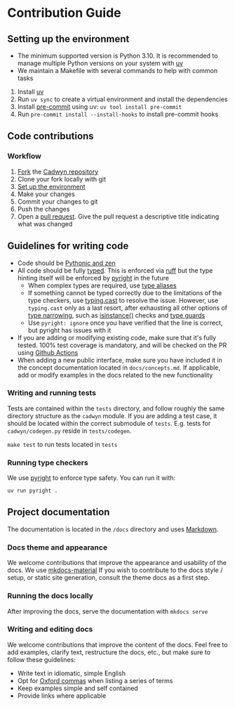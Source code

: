 # Contribution Guide

## Setting up the environment

* The minimum supported version is Python 3.10. It is recommended to manage multiple Python versions on your system with [uv](https://docs.astral.sh/uv/)
* We maintain a Makefile with several commands to help with common tasks

1. Install [uv](https://docs.astral.sh/uv/)
2. Run `uv sync` to create a virtual environment and install the dependencies
3. Install [pre-commit](https://pre-commit.com/) using uv: `uv tool install pre-commit`
4. Run `pre-commit install --install-hooks` to install pre-commit hooks

## Code contributions

### Workflow

1. [Fork](https://github.com/zmievsa/cadwyn/fork) the [Cadwyn repository](https://github.com/zmievsa/cadwyn)
2. Clone your fork locally with git
3. [Set up the environment](#setting-up-the-environment)
4. Make your changes
5. Commit your changes to git
6. Push the changes
7. Open a [pull request](https://docs.github.com/en/pull-requests). Give the pull request a descriptive title indicating what was changed

## Guidelines for writing code

* Code should be [Pythonic and zen](https://peps.python.org/pep-0020/)
* All code should be fully [typed](https://peps.python.org/pep-0484/). This is enforced via [ruff](https://github.com/astral-sh/ruff) but the type hinting itself will be enforced by [pyright](https://github.com/microsoft/pyright/) in the future
  * When complex types are required, use [type aliases](https://docs.python.org/3/library/typing.html#type-aliases)
  * If something cannot be typed correctly due to the limitations of the type checkers, use [typing.cast](https://docs.python.org/3/library/typing.html#typing.cast) to resolve the issue. However, use `typing.cast` only as a last resort, after exhausting all other options of [type narrowing](https://mypy.readthedocs.io/en/stable/type_narrowing.html), such as [isinstance()](https://docs.python.org/3/library/functions.html#isinstance) checks and [type guards](https://docs.python.org/3/library/typing.html#typing.TypeGuard)
  * Use `pyright: ignore` once you have verified that the line is correct, but pyright has issues with it
* If you are adding or modifying existing code, make sure that it's fully tested. 100% test coverage is mandatory, and will be checked on the PR using [Github Actions](https://github.com/features/actions)
* When adding a new public interface, make sure you have included it in the concept documentation located in `docs/concepts.md`. If applicable, add or modify examples in the docs related to the new functionality

### Writing and running tests

Tests are contained within the `tests` directory, and follow roughly the same
directory structure as the `cadwyn` module. If you are adding a test
case, it should be located within the correct submodule of `tests`. E.g.
tests for `cadwyn/codegen.py` reside in `tests/codegen`.

`make test` to run tests located in `tests`

### Running type checkers

We use [pyright](https://github.com/microsoft/pyright/) to enforce type safety.
You can run it with:

`uv run pyright .`

## Project documentation

The documentation is located in the `/docs` directory and uses
[Markdown](https://www.markdownguide.org/).

### Docs theme and appearance

We welcome contributions that improve the appearance and usability of the docs. We use [mkdocs-material](https://squidfunk.github.io/mkdocs-material/) If you wish to contribute to the docs style / setup, or static site generation, consult the theme docs as a first step.

### Running the docs locally

After improving the docs, serve the documentation with `mkdocs serve`

### Writing and editing docs

We welcome contributions that improve the content of the docs. Feel free to add examples, clarify text, restructure the docs, etc., but make sure to follow these guidelines:

* Write text in idiomatic, simple English
* Opt for [Oxford commas](https://en.wikipedia.org/wiki/Serial_comma) when listing a series of terms
* Keep examples simple and self contained
* Provide links where applicable
